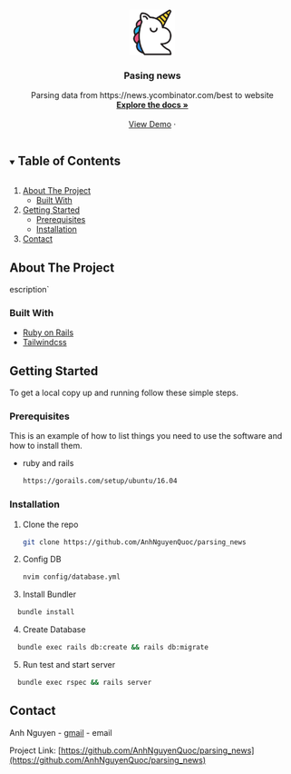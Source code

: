 <!-- PROJECT LOGO -->
<br />
<p align="center">
  <a href="https://github.com/AnhNguyenQuoc/parsing_news">
    <img src="app/assets/images/unicorn.svg" alt="Logo" width="80" height="80">
  </a>

  <h3 align="center">Pasing news</h3>

  <p align="center">
    Parsing data from https://news.ycombinator.com/best to website
    <br />
    <a href="https://github.com/AnhNguyenQuoc/parsing_news"><strong>Explore the docs »</strong></a>
    <br />
    <br />
    <a href="https://quiet-reaches-16404.herokuapp.com">View Demo</a>
    ·
  </p>
</p>



<!-- TABLE OF CONTENTS -->
<details open="open">
  <summary><h2 style="display: inline-block">Table of Contents</h2></summary>
  <ol>
    <li>
      <a href="#about-the-project">About The Project</a>
      <ul>
        <li><a href="#built-with">Built With</a></li>
      </ul>
    </li>
    <li>
      <a href="#getting-started">Getting Started</a>
      <ul>
        <li><a href="#prerequisites">Prerequisites</a></li>
        <li><a href="#installation">Installation</a></li>
      </ul>
    </li>
    <li><a href="#contact">Contact</a></li>
  </ol>
</details>



<!-- ABOUT THE PROJECT -->
## About The Project
escription`


### Built With

* [Ruby on Rails](https://rubyonrails.org)
* [Tailwindcss](http://tailwindcss.com)


<!-- GETTING STARTED -->
## Getting Started

To get a local copy up and running follow these simple steps.

### Prerequisites

This is an example of how to list things you need to use the software and how to install them.
* ruby and rails
  ```sh
  https://gorails.com/setup/ubuntu/16.04
  ```

### Installation

1. Clone the repo
   ```sh
   git clone https://github.com/AnhNguyenQuoc/parsing_news
   ```
2. Config DB
   ```sh
   nvim config/database.yml
   ```
3. Install Bundler
  ```sh
    bundle install
  ```
4. Create Database
  ```sh
    bundle exec rails db:create && rails db:migrate
  ```
5. Run test and start server
  ```sh
    bundle exec rspec && rails server
  ```

<!-- CONTACT -->
## Contact

Anh Nguyen - [gmail](nguyenquocanh121296@gmail.com) - email

Project Link: [https://github.com/AnhNguyenQuoc/parsing_news](https://github.com/AnhNguyenQuoc/parsing_news)

